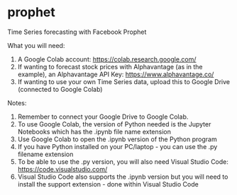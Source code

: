 # prophet
Time Series forecasting with Facebook Prophet

What you will need:

1. A Google Colab account: https://colab.research.google.com/
2. If wanting to forecast stock prices with Alphavantage (as in the example), an Alphavantage API Key: https://www.alphavantage.co/
3. If wanting to use your own Time Series data, upload this to Google Drive (connected to Google Colab)

Notes: 
1. Remember to connect your Google Drive to Google Colab.
2. To use Google Colab, the version of Python needed is the Jupyter Notebooks which has the .ipynb file name extension
3. Use Google Colab to open the .ipynb version of the Python program 
4. If you have Python installed on your PC/laptop - you can use the .py filename extension
5. To be able to use the .py version, you will also need Visual Studio Code: https://code.visualstudio.com/
6. Visual Studio Code also supports the .ipynb version but you will need to install the support extension - done within Visual Studio Code
